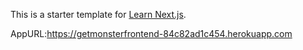 This is a starter template for [Learn Next.js](https://nextjs.org/learn).

AppURL:https://getmonsterfrontend-84c82ad1c454.herokuapp.com
